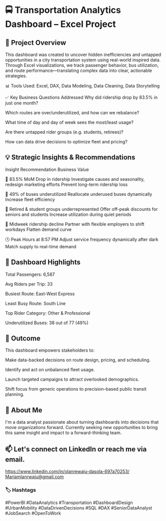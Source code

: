 # 🚍 Transportation Analytics Dashboard – Excel Project

## 🔎 Project Overview
This dashboard was created to uncover hidden inefficiencies and untapped opportunities in a city transportation system using real-world inspired data. Through Excel visualizations, we track passenger behavior, bus utilization, and route performance—translating complex data into clear, actionable strategies.

📊 Tools Used:
Excel, DAX, Data Modeling, Data Cleaning, Data Storytelling

✅ Key Business Questions Addressed
Why did ridership drop by 83.5% in just one month?

Which routes are over/underutilized, and how can we rebalance?

What time of day and day of week sees the most/least usage?

Are there untapped rider groups (e.g. students, retirees)?

How can data drive decisions to optimize fleet and pricing?

## 💡 Strategic Insights & Recommendations

Insight                                                   	             Recommendation                                                                 Business Value 

🚨 83.5% MoM Drop in ridership	                             Investigate causes and seasonality, redesign marketing efforts	                   Prevent long-term ridership loss  
 
🚌 49% of buses underutilized                                Reallocate underused buses dynamically	                                           Increase fleet efficiency

👥 Retired & student groups underrepresented	               Offer off-peak discounts for seniors and students	                               Increase utilization during quiet periods

📅 Midweek ridership decline	                               Partner with flexible employers to shift workdays	                               Flatten demand curve

🕓 Peak Hours at 8:57 PM	                                   Adjust service frequency dynamically after dark	                                 Match supply to real-time demand



## 📌 Dashboard Highlights

Total Passengers: 6,587

Avg Riders per Trip: 33

Busiest Route: East-West Express

Least Busy Route: South Line

Top Rider Category: Other & Professional

Underutilized Buses: 38 out of 77 (49%)

## 🎯 Outcome

This dashboard empowers stakeholders to:

Make data-backed decisions on route design, pricing, and scheduling.

Identify and act on unbalanced fleet usage.

Launch targeted campaigns to attract overlooked demographics.

Shift focus from generic operations to precision-based public transit planning.

## 🧠 About Me
I'm a data analyst passionate about turning dashboards into decisions that move organizations forward. Currently seeking new opportunities to bring this same insight and impact to a forward-thinking team.

## 📫 Let's connect on LinkedIn or reach me via email.
https://www.linkedin.com/in/olanrewaju-dasola-697a70253/
Mariamlanrwaju@gmail.com

### 🏷 Hashtags
#PowerBI #DataAnalytics #Transportation #DashboardDesign #UrbanMobility #DataDrivenDecisions #SQL #DAX #SeniorDataAnalyst #JobSearch #OpenToWork
